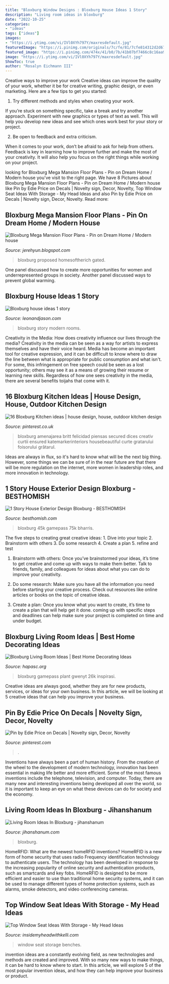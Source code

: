 ```yaml
---
title: "Bloxburg Window Designs : Bloxburg House Ideas 1 Story"
description: "Living room ideas in bloxburg"
date: "2022-10-25"
categories:
- "ideas"
tags: ["ideas"]
images:
- "https://i.ytimg.com/vi/IVl0XYh797Y/maxresdefault.jpg"
featuredImage: "https://i.pinimg.com/originals/7c/fe/81/7cfe814312d2d672250b53e567011611.jpg"
featured_image: "https://i.pinimg.com/474x/41/b0/7b/41b07bf7466c8c16aa9043d9e89979b8.jpg"
image: "https://i.ytimg.com/vi/IVl0XYh797Y/maxresdefault.jpg"
ShowToc: true
author: "Rosalyn Eichmann III"
---
```



Creative ways to improve your work
Creative ideas can improve the quality of your work, whether it be for creative writing, graphic design, or even marketing. Here are a few tips to get you started:
1. Try different methods and styles when creating your work.

If you’re stuck on something specific, take a break and try another approach. Experiment with new graphics or types of text as well. This will help you develop new ideas and see which ones work best for your story or project.

2. Be open to feedback and extra criticism.

When it comes to your work, don’t be afraid to ask for help from others. Feedback is key in learning how to improve further and make the most of your creativity. It will also help you focus on the right things while working on your project.


	

		
looking for Bloxburg Mega Mansion Floor Plans - Pin on Dream Home / Modern house you've visit to the right page. We have 8 Pictures about Bloxburg Mega Mansion Floor Plans - Pin on Dream Home / Modern house like Pin by Edie Price on Decals | Novelty sign, Decor, Novelty, Top Window Seat Ideas With Storage - My Head Ideas and also Pin by Edie Price on Decals | Novelty sign, Decor, Novelty. Read more:
		
    
## Bloxburg Mega Mansion Floor Plans - Pin On Dream Home / Modern House

<img loading=lazy src="https://homesoftherich.net/wp-content/uploads/2017/11/Screen-Shot-2017-11-24-at-9.58.54-PM.png" onerror="this.onerror=null;this.src='https://tse2.mm.bing.net/th?id=OIP.pw7y2XZY5mH2TPpIz8nKjwHaEB&amp;pid=15.1';" alt="Bloxburg Mega Mansion Floor Plans - Pin on Dream Home / Modern house">

_Source: jerehyun.blogspot.com_

>bloxburg proposed homesoftherich gated. 

	

One panel discussed how to create more opportunities for women and underrepresented groups in society. Another panel discussed ways to prevent global warming.

    
## Bloxburg House Ideas 1 Story

<img loading=lazy src="https://i.ytimg.com/vi/IVl0XYh797Y/maxresdefault.jpg" onerror="this.onerror=null;this.src='https://tse1.mm.bing.net/th?id=OIP.su3hD3mgk0C6NCTalbkFNgHaEK&amp;pid=15.1';" alt="Bloxburg house ideas 1 story">

_Source: leonandjason.com_

>bloxburg story modern rooms. 

	

Creativity in the Media: How does creativity influence our lives through the media?
Creativity in the media can be seen as a way for artists to express themselves and have their voice heard. Media has become an important tool for creative expression, and it can be difficult to know where to draw the line between what is appropriate for public consumption and what isn't. For some, this infringement on free speech could be seen as a lost opportunity; others may see it as a means of growing their resume or learning new skills. Regardless of how one sees creativity in the media, there are several benefits toijahs that come with it.

    
## 16 Bloxburg Kitchen Ideas | House Design, House, Outdoor Kitchen Design

<img loading=lazy src="https://i.pinimg.com/474x/41/b0/7b/41b07bf7466c8c16aa9043d9e89979b8.jpg" onerror="this.onerror=null;this.src='https://tse3.mm.bing.net/th?id=OIP.NiUBo-tTZ5RGR0zsrx21FAAAAA&amp;pid=15.1';" alt="16 Bloxburg Kitchen ideas | house design, house, outdoor kitchen design">

_Source: pinterest.co.uk_

>bloxburg amenajarea britt felicidad piensas secured dices creativ curtii ensured katemarkerinteriors housebeautiful curte gratarului foisorului grătarul. 

	

Ideas are always in flux, so it's hard to know what will be the next big thing. However, some things we can be sure of in the near future are that there will be more regulation on the internet, more women in leadership roles, and more innovation in technology.

    
## 1 Story House Exterior Design Bloxburg - BESTHOMISH

<img loading=lazy src="https://i.pinimg.com/originals/e2/95/81/e295815d2001d2dd4a0622b50783971b.jpg" onerror="this.onerror=null;this.src='https://tse2.mm.bing.net/th?id=OIP.MQ-TdeoHDV-TffUfX64qCgHaFj&amp;pid=15.1';" alt="1 Story House Exterior Design Bloxburg - BESTHOMISH">

_Source: besthomish.com_

>bloxburg 45k gamepass 75k bharris. 

	

The five steps to creating great creative ideas: 1. Dive into your topic 2. Brainstorm with others 3. Do some research 4. Create a plan 5. refine and test
1. Brainstorm with others: Once you’ve brainstormed your ideas, it’s time to get creative and come up with ways to make them better. Talk to friends, family, and colleagues for ideas about what you can do to improve your creativity.
2. Do some research: Make sure you have all the information you need before starting your creative process. Check out resources like online articles or books on the topic of creative ideas.

3. Create a plan: Once you know what you want to create, it’s time to create a plan that will help get it done. coming up with specific steps and deadlines can help make sure your project is completed on time and under budget.


    
## Bloxburg Living Room Ideas | Best Home Decorating Ideas

<img loading=lazy src="https://lookaside.fbsbx.com/lookaside/crawler/media/?media_id=1419027794918728" onerror="this.onerror=null;this.src='https://tse1.mm.bing.net/th?id=OIP.Jk6gVuBv_u272htUkTxPxwHaEK&amp;pid=15.1';" alt="Bloxburg Living Room Ideas | Best Home Decorating Ideas">

_Source: hapasc.org_

>bloxburg gamepass plant gwenyt 26k inspirasi. 

	

Creative ideas are always good, whether they are for new products, services, or ideas for your own business. In this article, we will be looking at 5 creative ideas that can help you improve your business.

    
## Pin By Edie Price On Decals | Novelty Sign, Decor, Novelty

<img loading=lazy src="https://i.pinimg.com/originals/7c/fe/81/7cfe814312d2d672250b53e567011611.jpg" onerror="this.onerror=null;this.src='https://tse4.mm.bing.net/th?id=OIP.gXwCbmUbsyDx-Q73M0y8lgHaFj&amp;pid=15.1';" alt="Pin by Edie Price on Decals | Novelty sign, Decor, Novelty">

_Source: pinterest.com_

>. 

	

Inventions have always been a part of human history. From the creation of the wheel to the development of modern technology, innovation has been essential in making life better and more efficient. Some of the most famous inventions include the telephone, television, and computer. Today, there are many new and interesting inventions being developed all over the world, so it is important to keep an eye on what these devices can do for society and the economy.

    
## Living Room Ideas In Bloxburg - Jihanshanum

<img loading=lazy src="https://i0.wp.com/pbs.twimg.com/media/DEAbrf7UwAAbG0n.jpg?ssl=1" onerror="this.onerror=null;this.src='https://tse1.mm.bing.net/th?id=OIP.euXBxbhrnlCdeo4yCcjkSwHaDZ&amp;pid=15.1';" alt="Living Room Ideas In Bloxburg - jihanshanum">

_Source: jihanshanum.com_

>bloxburg. 

	

HomeRFID: What are the newest homeRFID inventions?
HomeRFID is a new form of home security that uses radio Frequency identification technology to authenticate users. The technology has been developed in response to the increasing popularity of online security and authentication products, such as smartcards and key fobs. HomeRFID is designed to be more efficient and easier to use than traditional home security systems, and it can be used to manage different types of home protection systems, such as alarms, smoke detectors, and video conferencing cameras.

    
## Top Window Seat Ideas With Storage - My Head Ideas

<img loading=lazy src="https://hips.hearstapps.com/hmg-prod.s3.amazonaws.com/images/cozy-window-seat-idea-1548889470.jpg" onerror="this.onerror=null;this.src='https://tse4.mm.bing.net/th?id=OIP.XxbsYZivpINZhi-iZ7J04AHaLH&amp;pid=15.1';" alt="Top Window Seat Ideas With Storage - My Head Ideas">

_Source: insidemyheadwithkelli.com_

>window seat storage benches. 

	

invention ideas are a constantly evolving field, as new technologies and methods are created and improved. With so many new ways to make things, it can be hard to know where to start. In this article, we will explore 5 of the most popular invention ideas, and how they can help improve your business or product.

